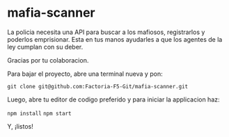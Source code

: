 # mafia-scanner

La policia necesita una API para buscar a los mafiosos, registrarlos y poderlos emprisionar. 
Esta en tus manos ayudarles a que los agentes de la ley cumplan con su deber.

Gracias por tu colaboracion.

Para bajar el proyecto, abre una terminal nueva y pon:

`git clone git@github.com:Factoria-F5-Git/mafia-scanner.git`

Luego, abre tu editor de codigo preferido y para iniciar la applicacion haz:

`npm install`
`npm start`

Y, ¡listos!